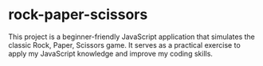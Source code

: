 # rock-paper-scissors

This project is a beginner-friendly JavaScript application that simulates the classic Rock, Paper, Scissors game.
It serves as a practical exercise to apply my JavaScript knowledge and improve my coding skills.
